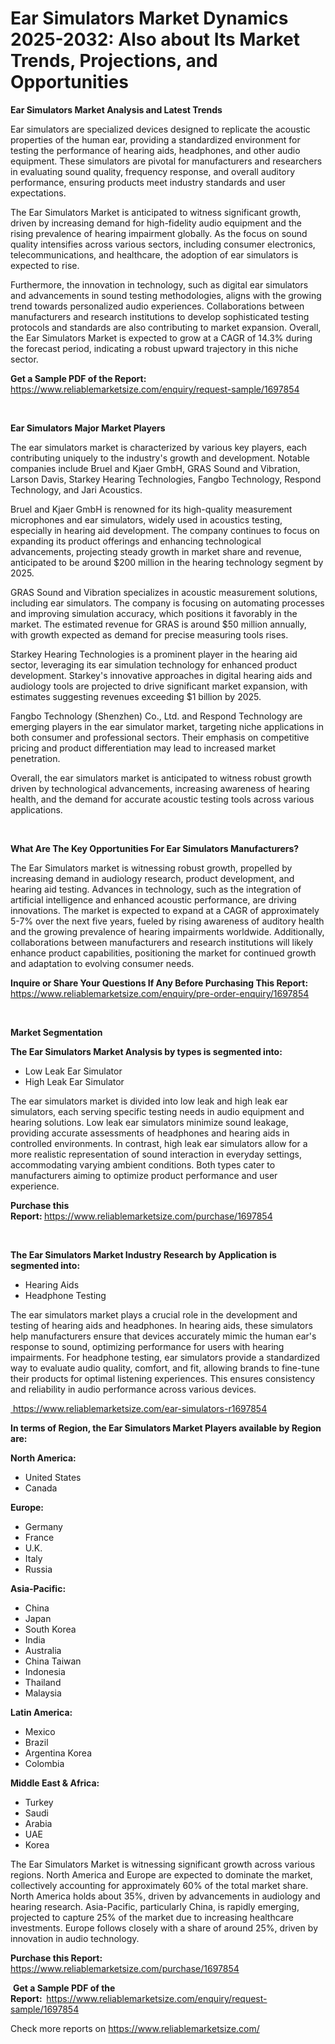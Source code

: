 <p><h1>Ear Simulators Market Dynamics 2025-2032: Also about Its Market Trends, Projections, and Opportunities</h1></p><p><strong>Ear Simulators Market Analysis and Latest Trends</strong></p>
<p><p>Ear simulators are specialized devices designed to replicate the acoustic properties of the human ear, providing a standardized environment for testing the performance of hearing aids, headphones, and other audio equipment. These simulators are pivotal for manufacturers and researchers in evaluating sound quality, frequency response, and overall auditory performance, ensuring products meet industry standards and user expectations.</p><p>The Ear Simulators Market is anticipated to witness significant growth, driven by increasing demand for high-fidelity audio equipment and the rising prevalence of hearing impairment globally. As the focus on sound quality intensifies across various sectors, including consumer electronics, telecommunications, and healthcare, the adoption of ear simulators is expected to rise.</p><p>Furthermore, the innovation in technology, such as digital ear simulators and advancements in sound testing methodologies, aligns with the growing trend towards personalized audio experiences. Collaborations between manufacturers and research institutions to develop sophisticated testing protocols and standards are also contributing to market expansion. Overall, the Ear Simulators Market is expected to grow at a CAGR of 14.3% during the forecast period, indicating a robust upward trajectory in this niche sector.</p></p>
<p><strong>Get a Sample PDF of the Report:&nbsp;</strong> <a href="https://www.reliablemarketsize.com/enquiry/request-sample/1697854?utm_campaign=1833&utm_medium=2&utm_source=Github&utm_content=ia&utm_term=16022025&utm_id=ear-simulators">https://www.reliablemarketsize.com/enquiry/request-sample/1697854</a></p>
<p>&nbsp;</p>
<p><strong>Ear Simulators Major Market Players</strong></p>
<p><p>The ear simulators market is characterized by various key players, each contributing uniquely to the industry's growth and development. Notable companies include Bruel and Kjaer GmbH, GRAS Sound and Vibration, Larson Davis, Starkey Hearing Technologies, Fangbo Technology, Respond Technology, and Jari Acoustics. </p><p>Bruel and Kjaer GmbH is renowned for its high-quality measurement microphones and ear simulators, widely used in acoustics testing, especially in hearing aid development. The company continues to focus on expanding its product offerings and enhancing technological advancements, projecting steady growth in market share and revenue, anticipated to be around $200 million in the hearing technology segment by 2025.</p><p>GRAS Sound and Vibration specializes in acoustic measurement solutions, including ear simulators. The company is focusing on automating processes and improving simulation accuracy, which positions it favorably in the market. The estimated revenue for GRAS is around $50 million annually, with growth expected as demand for precise measuring tools rises.</p><p>Starkey Hearing Technologies is a prominent player in the hearing aid sector, leveraging its ear simulation technology for enhanced product development. Starkey's innovative approaches in digital hearing aids and audiology tools are projected to drive significant market expansion, with estimates suggesting revenues exceeding $1 billion by 2025.</p><p>Fangbo Technology (Shenzhen) Co., Ltd. and Respond Technology are emerging players in the ear simulator market, targeting niche applications in both consumer and professional sectors. Their emphasis on competitive pricing and product differentiation may lead to increased market penetration.</p><p>Overall, the ear simulators market is anticipated to witness robust growth driven by technological advancements, increasing awareness of hearing health, and the demand for accurate acoustic testing tools across various applications.</p></p>
<p>&nbsp;</p>
<p><strong>What Are The Key Opportunities For Ear Simulators Manufacturers?</strong></p>
<p><p>The Ear Simulators market is witnessing robust growth, propelled by increasing demand in audiology research, product development, and hearing aid testing. Advances in technology, such as the integration of artificial intelligence and enhanced acoustic performance, are driving innovations. The market is expected to expand at a CAGR of approximately 5-7% over the next five years, fueled by rising awareness of auditory health and the growing prevalence of hearing impairments worldwide. Additionally, collaborations between manufacturers and research institutions will likely enhance product capabilities, positioning the market for continued growth and adaptation to evolving consumer needs.</p></p>
<p><strong>Inquire or Share Your Questions If Any Before Purchasing This Report:</strong> <a href="https://www.reliablemarketsize.com/enquiry/pre-order-enquiry/1697854?utm_campaign=1833&utm_medium=2&utm_source=Github&utm_content=ia&utm_term=16022025&utm_id=ear-simulators">https://www.reliablemarketsize.com/enquiry/pre-order-enquiry/1697854</a></p>
<p>&nbsp;</p>
<p><strong>Market Segmentation</strong></p>
<p><strong>The Ear Simulators Market Analysis by types is segmented into:</strong></p>
<p><ul><li>Low Leak Ear Simulator</li><li>High Leak Ear Simulator</li></ul></p>
<p><p>The ear simulators market is divided into low leak and high leak ear simulators, each serving specific testing needs in audio equipment and hearing solutions. Low leak ear simulators minimize sound leakage, providing accurate assessments of headphones and hearing aids in controlled environments. In contrast, high leak ear simulators allow for a more realistic representation of sound interaction in everyday settings, accommodating varying ambient conditions. Both types cater to manufacturers aiming to optimize product performance and user experience.</p></p>
<p><strong>Purchase this Report:&nbsp;</strong><a href="https://www.reliablemarketsize.com/purchase/1697854?utm_campaign=1833&utm_medium=2&utm_source=Github&utm_content=ia&utm_term=16022025&utm_id=ear-simulators">https://www.reliablemarketsize.com/purchase/1697854</a></p>
<p>&nbsp;</p>
<p><strong>The Ear Simulators Market Industry Research by Application is segmented into:</strong></p>
<p><ul><li>Hearing Aids</li><li>Headphone Testing</li></ul></p>
<p><p>The ear simulators market plays a crucial role in the development and testing of hearing aids and headphones. In hearing aids, these simulators help manufacturers ensure that devices accurately mimic the human ear's response to sound, optimizing performance for users with hearing impairments. For headphone testing, ear simulators provide a standardized way to evaluate audio quality, comfort, and fit, allowing brands to fine-tune their products for optimal listening experiences. This ensures consistency and reliability in audio performance across various devices.</p></p>
<p><a href="https://www.reliablemarketsize.com/ear-simulators-r1697854?utm_campaign=1833&utm_medium=2&utm_source=Github&utm_content=ia&utm_term=16022025&utm_id=ear-simulators">&nbsp;https://www.reliablemarketsize.com/ear-simulators-r1697854</a></p>
<p><strong>In terms of Region, the Ear Simulators Market Players available by Region are:</strong></p>
<p>
    <p> <strong> North America: </strong>
        <ul>
            <li>United States</li>
            <li>Canada</li>
        </ul>
        </p> 
    <p> <strong> Europe: </strong>
        <ul>
            <li>Germany</li>
            <li>France</li>
            <li>U.K.</li>
            <li>Italy</li>
            <li>Russia</li>
        </ul>
        </p> 
    <p> <strong> Asia-Pacific: </strong>
        <ul>
            <li>China</li>
            <li>Japan</li>
            <li>South Korea</li>
            <li>India</li>
            <li>Australia</li>
            <li>China Taiwan</li>
            <li>Indonesia</li>
            <li>Thailand</li>
            <li>Malaysia</li>
        </ul>
        </p> 
    <p> <strong> Latin America: </strong>
        <ul>
            <li>Mexico</li>
            <li>Brazil</li>
            <li>Argentina Korea</li>
            <li>Colombia</li>
        </ul>
        </p> 
    <p> <strong> Middle East & Africa: </strong>
        <ul>
            <li>Turkey</li>
            <li>Saudi</li>
            <li>Arabia</li>
            <li>UAE</li>
            <li>Korea</li>
        </ul>
    </p>
    </p>
<p><p>The Ear Simulators Market is witnessing significant growth across various regions. North America and Europe are expected to dominate the market, collectively accounting for approximately 60% of the total market share. North America holds about 35%, driven by advancements in audiology and hearing research. Asia-Pacific, particularly China, is rapidly emerging, projected to capture 25% of the market due to increasing healthcare investments. Europe follows closely with a share of around 25%, driven by innovation in audio technology.</p></p>
<p><strong>Purchase this Report: </strong><a href="https://www.reliablemarketsize.com/purchase/1697854?utm_campaign=1833&utm_medium=2&utm_source=Github&utm_content=ia&utm_term=16022025&utm_id=ear-simulators">https://www.reliablemarketsize.com/purchase/1697854</a></p>
<p>&nbsp;<strong>Get a Sample PDF of the Report:&nbsp;&nbsp;</strong><a href="https://www.reliablemarketsize.com/enquiry/request-sample/1697854?utm_campaign=1833&utm_medium=2&utm_source=Github&utm_content=ia&utm_term=16022025&utm_id=ear-simulators">https://www.reliablemarketsize.com/enquiry/request-sample/1697854</a></p>
<p><strong></strong></p>
<p>Check more reports on <a href="https://www.reliablemarketsize.com/?utm_campaign=1833&utm_medium=2&utm_source=Github&utm_content=ia&utm_term=16022025&utm_id=ear-simulators">https://www.reliablemarketsize.com/</a></p>